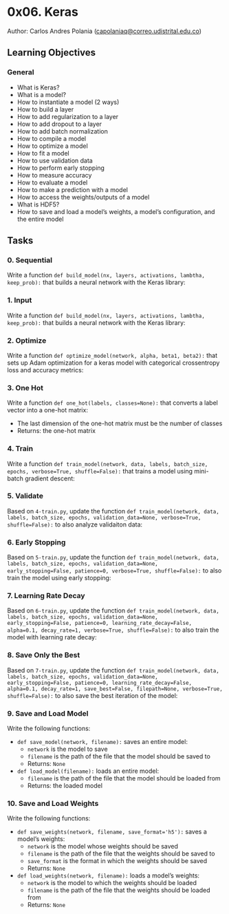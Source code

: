 # 0x06. Keras

Author: Carlos Andres Polania (capolaniaq@correo.udistrital.edu.co)

## Learning Objectives

### General

-   What is Keras?
-   What is a model?
-   How to instantiate a model (2 ways)
-   How to build a layer
-   How to add regularization to a layer
-   How to add dropout to a layer
-   How to add batch normalization
-   How to compile a model
-   How to optimize a model
-   How to fit a model
-   How to use validation data
-   How to perform early stopping
-   How to measure accuracy
-   How to evaluate a model
-   How to make a prediction with a model
-   How to access the weights/outputs of a model
-   What is HDF5?
-   How to save and load a model’s weights, a model’s configuration, and the entire model

## Tasks

### 0. Sequential

Write a function `def build_model(nx, layers, activations, lambtha, keep_prob):` that builds a neural network with the Keras library:


### 1. Input

Write a function `def build_model(nx, layers, activations, lambtha, keep_prob):` that builds a neural network with the Keras library:

### 2. Optimize

Write a function `def optimize_model(network, alpha, beta1, beta2):` that sets up Adam optimization for a keras model with categorical crossentropy loss and accuracy metrics:

### 3. One Hot

Write a function  `def one_hot(labels, classes=None):`  that converts a label vector into a one-hot matrix:

-   The last dimension of the one-hot matrix must be the number of classes
-   Returns: the one-hot matrix

### 4. Train

Write a function `def train_model(network, data, labels, batch_size, epochs, verbose=True, shuffle=False):` that trains a model using mini-batch gradient descent:

### 5. Validate

Based on `4-train.py`, update the function `def train_model(network, data, labels, batch_size, epochs, validation_data=None, verbose=True, shuffle=False):` to also analyze validaiton data:

### 6. Early Stopping

Based on `5-train.py`, update the function `def train_model(network, data, labels, batch_size, epochs, validation_data=None, early_stopping=False, patience=0, verbose=True, shuffle=False):` to also train the model using early stopping:

### 7. Learning Rate Decay

Based on  `6-train.py`, update the function  `def train_model(network, data, labels, batch_size, epochs, validation_data=None, early_stopping=False, patience=0, learning_rate_decay=False, alpha=0.1, decay_rate=1, verbose=True, shuffle=False):`  to also train the model with learning rate decay:

### 8. Save Only the Best

Based on `7-train.py`, update the function `def train_model(network, data, labels, batch_size, epochs, validation_data=None, early_stopping=False, patience=0, learning_rate_decay=False, alpha=0.1, decay_rate=1, save_best=False, filepath=None, verbose=True, shuffle=False):` to also save the best iteration of the model:

### 9. Save and Load Model

Write the following functions:

-   `def save_model(network, filename):`  saves an entire model:
    -   `network`  is the model to save
    -   `filename`  is the path of the file that the model should be saved to
    -   Returns:  `None`
-   `def load_model(filename):`  loads an entire model:
    -   `filename`  is the path of the file that the model should be loaded from
    -   Returns: the loaded model
### 10. Save and Load Weights

Write the following functions:

-   `def save_weights(network, filename, save_format='h5'):`  saves a model’s weights:
    -   `network`  is the model whose weights should be saved
    -   `filename`  is the path of the file that the weights should be saved to
    -   `save_format`  is the format in which the weights should be saved
    -   Returns:  `None`
-   `def load_weights(network, filename):`  loads a model’s weights:
    -   `network`  is the model to which the weights should be loaded
    -   `filename`  is the path of the file that the weights should be loaded from
    -   Returns:  `None`



